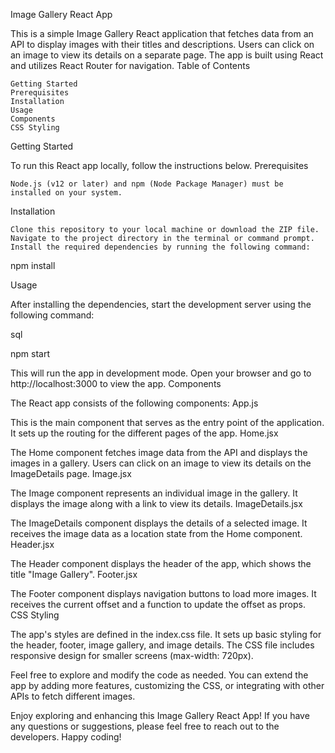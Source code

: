 Image Gallery React App

This is a simple Image Gallery React application that fetches data from an API to display images with their titles and descriptions. Users can click on an image to view its details on a separate page. The app is built using React and utilizes React Router for navigation.
Table of Contents

    Getting Started
    Prerequisites
    Installation
    Usage
    Components
    CSS Styling

Getting Started

To run this React app locally, follow the instructions below.
Prerequisites

    Node.js (v12 or later) and npm (Node Package Manager) must be installed on your system.

Installation

    Clone this repository to your local machine or download the ZIP file.
    Navigate to the project directory in the terminal or command prompt.
    Install the required dependencies by running the following command:

npm install

Usage

After installing the dependencies, start the development server using the following command:

sql

npm start

This will run the app in development mode. Open your browser and go to http://localhost:3000 to view the app.
Components

The React app consists of the following components:
App.js

This is the main component that serves as the entry point of the application. It sets up the routing for the different pages of the app.
Home.jsx

The Home component fetches image data from the API and displays the images in a gallery. Users can click on an image to view its details on the ImageDetails page.
Image.jsx

The Image component represents an individual image in the gallery. It displays the image along with a link to view its details.
ImageDetails.jsx

The ImageDetails component displays the details of a selected image. It receives the image data as a location state from the Home component.
Header.jsx

The Header component displays the header of the app, which shows the title "Image Gallery".
Footer.jsx

The Footer component displays navigation buttons to load more images. It receives the current offset and a function to update the offset as props.
CSS Styling

The app's styles are defined in the index.css file. It sets up basic styling for the header, footer, image gallery, and image details. The CSS file includes responsive design for smaller screens (max-width: 720px).

Feel free to explore and modify the code as needed. You can extend the app by adding more features, customizing the CSS, or integrating with other APIs to fetch different images.

Enjoy exploring and enhancing this Image Gallery React App! If you have any questions or suggestions, please feel free to reach out to the developers. Happy coding!